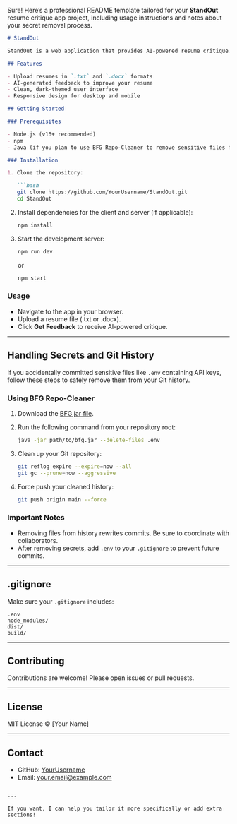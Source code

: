 Sure! Here’s a professional README template tailored for your **StandOut** resume critique app project, including usage instructions and notes about your secret removal process.

````markdown
# StandOut

StandOut is a web application that provides AI-powered resume critique. Users can upload their resumes in TXT or DOCX formats and receive instant, detailed feedback to improve their chances of getting hired.

## Features

- Upload resumes in `.txt` and `.docx` formats
- AI-generated feedback to improve your resume
- Clean, dark-themed user interface
- Responsive design for desktop and mobile

## Getting Started

### Prerequisites

- Node.js (v16+ recommended)
- npm
- Java (if you plan to use BFG Repo-Cleaner to remove sensitive files from git history)

### Installation

1. Clone the repository:

   ```bash
   git clone https://github.com/YourUsername/StandOut.git
   cd StandOut
````

2. Install dependencies for the client and server (if applicable):

   ```bash
   npm install
   ```

3. Start the development server:

   ```bash
   npm run dev
   ```

   or

   ```bash
   npm start
   ```

### Usage

* Navigate to the app in your browser.
* Upload a resume file (.txt or .docx).
* Click **Get Feedback** to receive AI-powered critique.

---

## Handling Secrets and Git History

If you accidentally committed sensitive files like `.env` containing API keys, follow these steps to safely remove them from your Git history.

### Using BFG Repo-Cleaner

1. Download the [BFG jar file](https://repo1.maven.org/maven2/com/madgag/bfg/1.14.0/bfg-1.14.0.jar).

2. Run the following command from your repository root:

   ```bash
   java -jar path/to/bfg.jar --delete-files .env
   ```

3. Clean up your Git repository:

   ```bash
   git reflog expire --expire=now --all
   git gc --prune=now --aggressive
   ```

4. Force push your cleaned history:

   ```bash
   git push origin main --force
   ```

### Important Notes

* Removing files from history rewrites commits. Be sure to coordinate with collaborators.
* After removing secrets, add `.env` to your `.gitignore` to prevent future commits.

---

## .gitignore

Make sure your `.gitignore` includes:

```
.env
node_modules/
dist/
build/
```

---

## Contributing

Contributions are welcome! Please open issues or pull requests.

---

## License

MIT License © \[Your Name]

---

## Contact

* GitHub: [YourUsername](https://github.com/YourUsername)
* Email: [your.email@example.com](mailto:your.email@example.com)

```

---

If you want, I can help you tailor it more specifically or add extra sections!
```
